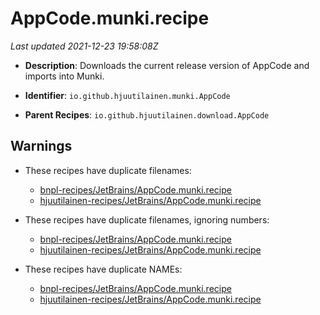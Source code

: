# AppCode.munki.recipe

_Last updated 2021-12-23 19:58:08Z_

- **Description**: Downloads the current release version of AppCode and imports into Munki.

- **Identifier**: `io.github.hjuutilainen.munki.AppCode`

- **Parent Recipes**: `io.github.hjuutilainen.download.AppCode`

## Warnings

- These recipes have duplicate filenames:
    - [bnpl-recipes/JetBrains/AppCode.munki.recipe](/autopkg-dupe-tracker/bnpl-recipes/JetBrains/AppCode.munki.recipe)
    - [hjuutilainen-recipes/JetBrains/AppCode.munki.recipe](/autopkg-dupe-tracker/hjuutilainen-recipes/JetBrains/AppCode.munki.recipe)

- These recipes have duplicate filenames, ignoring numbers:
    - [bnpl-recipes/JetBrains/AppCode.munki.recipe](/autopkg-dupe-tracker/bnpl-recipes/JetBrains/AppCode.munki.recipe)
    - [hjuutilainen-recipes/JetBrains/AppCode.munki.recipe](/autopkg-dupe-tracker/hjuutilainen-recipes/JetBrains/AppCode.munki.recipe)

- These recipes have duplicate NAMEs:
    - [bnpl-recipes/JetBrains/AppCode.munki.recipe](/autopkg-dupe-tracker/bnpl-recipes/JetBrains/AppCode.munki.recipe)
    - [hjuutilainen-recipes/JetBrains/AppCode.munki.recipe](/autopkg-dupe-tracker/hjuutilainen-recipes/JetBrains/AppCode.munki.recipe)